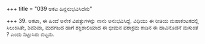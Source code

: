 +++
title = "039 ಅಕಟ ಹಿನ್ದನುಭವಿಸಿದೆನು"

+++
39. ಅಕಟಾ, ಈ ಹಿಂದೆ ಅನೇಕ ವಿಪತ್ತುಗಳನ್ನು ನಾನು ಅನುಭವಿಸಿದ್ದೆ. ವಿಧಿಯು ಈ ರೀತಿಯ ಮಹಾಕಂಟಕದಲ್ಲಿ ಸಿಲುಕಿಸಿತೇ, ಶಿವಶಿವಾ, ಮದಗಜದ ಹಾಗೆ ಶಕ್ತಿಶಾಲಿಯಾದ ಈ ಭೀಮನ ಪರಾಕ್ರಮ ಕಾಡಿನ ಈ ಹಾವಿನೊಡನೆ ಮಸುಕಿತೆ ? ಎಂದು ನಿಟ್ಟುಸಿರು ಬಿಟ್ಟನು.